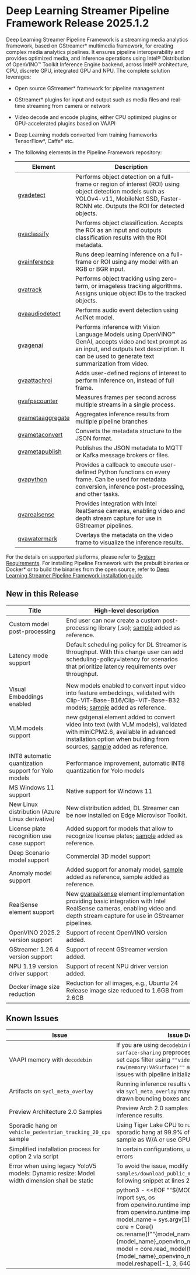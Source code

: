 # Deep Learning Streamer Pipeline Framework Release 2025.1.2

Deep Learning Streamer Pipeline Framework is a streaming media analytics framework, based on GStreamer* multimedia framework, for creating complex media analytics pipelines. It ensures pipeline interoperability and provides optimized media, and inference operations using Intel® Distribution of OpenVINO™ Toolkit Inference Engine backend, across Intel® architecture, CPU, discrete GPU, integrated GPU and NPU.
The complete solution leverages:

- Open source GStreamer\* framework for pipeline management
- GStreamer* plugins for input and output such as media files and real-time streaming from camera or network
- Video decode and encode plugins, either CPU optimized plugins or GPU-accelerated plugins based on VAAPI
- Deep Learning models converted from training frameworks TensorFlow\*, Caffe\* etc.
- The following elements in the Pipeline Framework repository:

  | Element | Description |
  |---|---|
  | [gvadetect](./elements/gvadetect.md) | Performs object detection on a full-frame or region of interest (ROI)   using object detection models such as YOLOv4-v11, MobileNet SSD, Faster-RCNN etc. Outputs the ROI for detected   objects. |
  | [gvaclassify](./elements/gvaclassify.md) | Performs object classification. Accepts the ROI as an input and   outputs classification results with the ROI metadata. |
  | [gvainference](./elements/gvainference.md) | Runs deep learning inference on a full-frame or ROI using any model   with an RGB or BGR input. |
  | [gvatrack](./elements/gvatrack.md) | Performs object tracking using zero-term, or imageless tracking algorithms.   Assigns unique object IDs to the tracked objects. |
  | [gvaaudiodetect](./elements/gvaaudiodetect.md) | Performs audio event detection using AclNet model. |
  | [gvagenai](./elements/gvagenai.md) | Performs inference with Vision Language Models using OpenVINO™ GenAI, accepts video and text prompt as an input, and outputs text description. It can be used to generate text summarization from video. |
  | [gvaattachroi](./elements/gvaattachroi.md) | Adds user-defined regions of interest to perform inference on,   instead of full frame. |
  | [gvafpscounter](./elements/gvafpscounter.md) | Measures frames per second across multiple streams in a single   process. |
  | [gvametaaggregate](./elements/gvametaaggregate.md) | Aggregates inference results from multiple pipeline   branches |
  | [gvametaconvert](./elements/gvametaconvert.md) | Converts the metadata structure to the JSON format. |
  | [gvametapublish](./elements/gvametapublish.md) | Publishes the JSON metadata to MQTT or Kafka message brokers or   files. |
  | [gvapython](./elements/gvapython.md) | Provides a callback to execute user-defined Python functions on every   frame. Can be used for metadata conversion, inference post-processing, and other tasks. |
  | [gvarealsense](./elements/gvarealsense.md) | Provides integration with Intel RealSense cameras, enabling video and depth stream capture for use in GStreamer pipelines. |
  | [gvawatermark](./elements/gvawatermark.md) | Overlays the metadata on the video frame to visualize the inference   results. |

For the details on supported platforms, please refer to [System Requirements](./get_started/system_requirements.md).
For installing Pipeline Framework with the prebuilt binaries or Docker\* or to build the binaries from the open source, refer to [Deep Learning Streamer Pipeline Framework installation guide](./get_started/install/install_guide_index.md).

## New in this Release

| Title | High-level description |
|---|---|
| Custom model post-processing | End user can now create a custom post-processing library (.so); [sample](https://github.com/open-edge-platform/edge-ai-libraries/blob/main/libraries/dl-streamer/samples/gstreamer/gst_launch/custom_postproc) added as reference.  |
| Latency mode support | Default scheduling policy for DL Streamer is throughput. With this change user can add scheduling-policy=latency for scenarios that prioritize latency requirements over throughput. |
|  |  |
| Visual Embeddings enabled | New models enabled to convert input video into feature embeddings, validated with Clip-ViT-Base-B16/Clip-ViT-Base-B32 models; [sample](https://github.com/open-edge-platform/edge-ai-libraries/blob/main/libraries/dl-streamer/samples/gstreamer/gst_launch/lvm) added as reference. |
| VLM models support | new gstgenai element added to convert video into text (with VLM models), validated with miniCPM2.6, available in advanced installation option when building from sources; [sample](https://github.com/open-edge-platform/edge-ai-libraries/blob/main/libraries/dl-streamer/samples/gstreamer/gst_launch/gvagenai) added as reference. |
| INT8 automatic quantization support for Yolo models | Performance improvement, automatic INT8 quantization for Yolo models |
| MS Windows 11 support  | Native support for Windows 11 |
| New Linux distribution (Azure Linux derivative) | New distribution added, DL Streamer can be now installed on Edge Microvisor Toolkit. |
| License plate recognition use case support | Added support for models that allow to recognize license plates; [sample](https://github.com/open-edge-platform/edge-ai-libraries/blob/main/libraries/dl-streamer/samples/gstreamer/gst_launch/license_plate_recognition) added as reference.  |
| Deep Scenario model support | Commercial 3D model support |
| Anomaly model support | Added support for anomaly model, [sample](https://github.com/open-edge-platform/edge-ai-libraries/tree/main/libraries/dl-streamer/samples/gstreamer/gst_launch/geti_deployment) added as reference, sample added as reference. |
| RealSense element support | New [gvarealsense](./elements/gvarealsense.md) element implementation providing basic integration with Intel RealSense cameras, enabling video and depth stream capture for use in GStreamer pipelines. |
| OpenVINO 2025.2 version support | Support of recent OpenVINO version added. |
| GStreamer 1.26.4 version support | Support of recent GStreamer version added. |
| NPU 1.19 version driver support | Support of recent NPU driver version added. |
| Docker image size reduction | Reduction for all images, e.g., Ubuntu 24 Release image size reduced to 1.6GB from 2.6GB |

## Known Issues

| Issue | Issue Description |
|---|---|
| VAAPI memory with `decodebin` | If you are using `decodebin` in conjunction with `vaapi-surface-sharing` preprocessing backend you should set caps filter using `""video/x-raw(memory:VASurface)""` after `decodebin` to avoid issues with pipeline initialization |
| Artifacts on `sycl_meta_overlay` | Running inference results visualization on GPU via `sycl_meta_overlay` may produce some partially drawn bounding boxes and labels |
| Preview Architecture 2.0 Samples | Preview Arch 2.0 samples have known issues with inference results. |
| Sporadic hang on `vehicle_pedestrian_tracking_20_cpu` sample | Using Tiger Lake CPU to run this sample may lead to sporadic hang at 99.9% of video processing. Rerun the sample as W/A or use GPU instead. |
| Simplified installation process for option 2 via script | In certain configurations, users may encounter visible errors |
| Error when using legacy YoloV5 models: Dynamic resize: Model width dimension shall be static | To avoid the issue, modify `samples/download_public_models.sh` by inserting the following snippet at lines 273 and 280: |
| | python3 - <<EOF ""${MODEL_NAME}""<br>import sys, os<br>from openvino.runtime import Core<br>from openvino.runtime import save_model<br>model_name = sys.argv[1]<br>core = Core()<br>os.rename(f""{model_name}_openvino_model"", f""{model_name}_openvino_modelD"")<br>model = core.read_model(f""{model_name}_openvino_modelD/{model_name}.xml"")<br>model.reshape([-1, 3, 640, 640]) |
